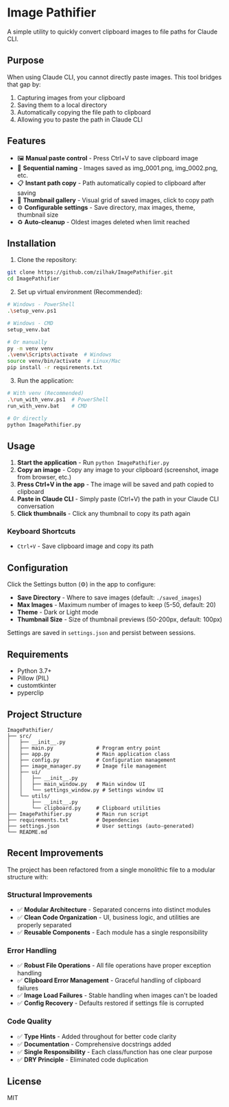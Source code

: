 # Image Pathifier

A simple utility to quickly convert clipboard images to file paths for Claude CLI.

## Purpose

When using Claude CLI, you cannot directly paste images. This tool bridges that gap by:
1. Capturing images from your clipboard
2. Saving them to a local directory
3. Automatically copying the file path to clipboard
4. Allowing you to paste the path in Claude CLI

## Features

- 🖼️ **Manual paste control** - Press Ctrl+V to save clipboard image
- 💾 **Sequential naming** - Images saved as img_0001.png, img_0002.png, etc.
- 📋 **Instant path copy** - Path automatically copied to clipboard after saving
- 🎨 **Thumbnail gallery** - Visual grid of saved images, click to copy path
- ⚙️ **Configurable settings** - Save directory, max images, theme, thumbnail size
- ♻️ **Auto-cleanup** - Oldest images deleted when limit reached

## Installation

1. Clone the repository:
```bash
git clone https://github.com/zilhak/ImagePathifier.git
cd ImagePathifier
```

2. Set up virtual environment (Recommended):
```bash
# Windows - PowerShell
.\setup_venv.ps1

# Windows - CMD
setup_venv.bat

# Or manually
py -m venv venv
.\venv\Scripts\activate  # Windows
source venv/bin/activate  # Linux/Mac
pip install -r requirements.txt
```

3. Run the application:
```bash
# With venv (Recommended)
.\run_with_venv.ps1  # PowerShell
run_with_venv.bat    # CMD

# Or directly
python ImagePathifier.py
```

## Usage

1. **Start the application** - Run `python ImagePathifier.py`
2. **Copy an image** - Copy any image to your clipboard (screenshot, image from browser, etc.)
3. **Press Ctrl+V in the app** - The image will be saved and path copied to clipboard
4. **Paste in Claude CLI** - Simply paste (Ctrl+V) the path in your Claude CLI conversation
5. **Click thumbnails** - Click any thumbnail to copy its path again

### Keyboard Shortcuts

- `Ctrl+V` - Save clipboard image and copy its path

## Configuration

Click the Settings button (⚙) in the app to configure:

- **Save Directory** - Where to save images (default: `./saved_images`)
- **Max Images** - Maximum number of images to keep (5-50, default: 20)
- **Theme** - Dark or Light mode
- **Thumbnail Size** - Size of thumbnail previews (50-200px, default: 100px)

Settings are saved in `settings.json` and persist between sessions.

## Requirements

- Python 3.7+
- Pillow (PIL)
- customtkinter
- pyperclip

## Project Structure

```
ImagePathifier/
├── src/
│   ├── __init__.py
│   ├── main.py              # Program entry point
│   ├── app.py               # Main application class
│   ├── config.py            # Configuration management
│   ├── image_manager.py     # Image file management
│   ├── ui/
│   │   ├── __init__.py
│   │   ├── main_window.py   # Main window UI
│   │   └── settings_window.py # Settings window UI
│   └── utils/
│       ├── __init__.py
│       └── clipboard.py     # Clipboard utilities
├── ImagePathifier.py        # Main run script
├── requirements.txt         # Dependencies
├── settings.json            # User settings (auto-generated)
└── README.md
```

## Recent Improvements

The project has been refactored from a single monolithic file to a modular structure with:

### Structural Improvements
- ✅ **Modular Architecture** - Separated concerns into distinct modules
- ✅ **Clean Code Organization** - UI, business logic, and utilities are properly separated
- ✅ **Reusable Components** - Each module has a single responsibility

### Error Handling
- ✅ **Robust File Operations** - All file operations have proper exception handling
- ✅ **Clipboard Error Management** - Graceful handling of clipboard failures
- ✅ **Image Load Failures** - Stable handling when images can't be loaded
- ✅ **Config Recovery** - Defaults restored if settings file is corrupted

### Code Quality
- ✅ **Type Hints** - Added throughout for better code clarity
- ✅ **Documentation** - Comprehensive docstrings added
- ✅ **Single Responsibility** - Each class/function has one clear purpose
- ✅ **DRY Principle** - Eliminated code duplication

## License

MIT
